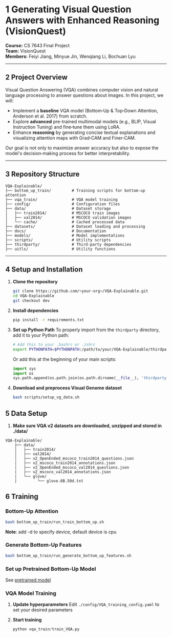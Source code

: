 # 1 Generating Visual Question Answers with Enhanced Reasoning (VisionQuest)

**Course:** CS 7643 Final Project  
**Team:** VisionQuest  
**Members:** Feiyi Jiang, Minyue Jin, Wenqiang Li, Bochuan Lyu

---

## 2 Project Overview

Visual Question Answering (VQA) combines computer vision and natural language processing to answer questions about images. In this project, we will:

- Implement a **baseline** VQA model (Bottom‑Up & Top‑Down Attention, Anderson et al. 2017) from scratch.  
- Explore **advanced** pre-trained multimodal models (e.g., BLIP, Visual Instruction Tuning) and fine‑tune them using LoRA.  
- Enhance **reasoning** by generating concise textual explanations and visualizing attention maps with Grad‑CAM and Finer‑CAM.  

Our goal is not only to maximize answer accuracy but also to expose the model's decision‑making process for better interpretability.

---

## 3 Repository Structure

    VQA-Explainable/
    ├── bottom_up_train/         # Training scripts for bottom-up attention
    ├── vqa_train/               # VQA model training
    ├── config/                  # Configuration files
    ├── data/                    # Dataset storage
    │   ├── train2014/           # MSCOCO train images
    │   ├── val2014/             # MSCOCO validation images
    │   └── cache/               # Cached processed data
    ├── datasets/                # Dataset loading and processing
    ├── docs/                    # Documentation
    ├── models/                  # Model implementations
    ├── scripts/                 # Utility scripts
    ├── thirdparty/              # Third-party dependencies
    ├── uitls/                   # Utility functions

---

## 4 Setup and Installation

1. **Clone the repository**  
   ```bash
   git clone https://github.com/<your-org>/VQA-Explainable.git
   cd VQA-Explainable
   git checkout dev
   ```

2. **Install dependencies**
    ```bash
    pip install -r requirements.txt
    ```

3. **Set up Python Path**
   To properly import from the `thirdparty` directory, add it to your Python path:
   ```bash
   # Add this to your .bashrc or .zshrc
   export PYTHONPATH=$PYTHONPATH:/path/to/your/VQA-Explainable/thirdparty
   ```
   Or add this at the beginning of your main scripts:
   ```python
   import sys
   import os
   sys.path.append(os.path.join(os.path.dirname(__file__), 'thirdparty'))
   ```

4. **Download and preprocess Visual Genome dataset**
    ```bash
    bash scripts/setup_vg_data.sh
    ```

## 5 Data Setup

1. **Make sure VQA v2 datasets are downloaded, unzipped and stored in ./data/**
```
VQA-Explainable/
    ├── data/
    │   ├── train2014/
    │   ├── val2014/
    │   ├── v2_OpenEnded_mscoco_train2014_questions.json
    |   ├── v2_mscoco_train2014_annotations.json
    |   ├── v2_OpenEnded_mscoco_val2014_questions.json
    |   ├── v2_mscoco_val2014_annotations.json
    |   └── glove/
    |         └── glove.6B.50d.txt
```

## 6 Training

### Bottom-Up Attention
```bash
bash bottom_up_train/run_train_bottom_up.sh
```
**Note**: add -d to specify device, default device is cpu

### Generate Bottom-Up Features
```bash
bash bottom_up_train/run_generate_bottom_up_features.sh
```

### Set up Pretrained Bottom-Up Model
See [pretrained model](thirdparty/Faster-R-CNN-with-model-pretrained-on-Visual-Genome/README.md)

### VQA Model Training
1. **Update hyperparameters**
   Edit `./config/VQA_training_config.yaml` to set your desired parameters

2. **Start training**
   ```python
   python vqa_train/train_VQA.py
   ```
